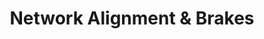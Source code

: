 ---
title: "Network Alignment & Brakes"
url: /glendale/network-alignment-und-brakes/
shop: Autowerkstatt
---